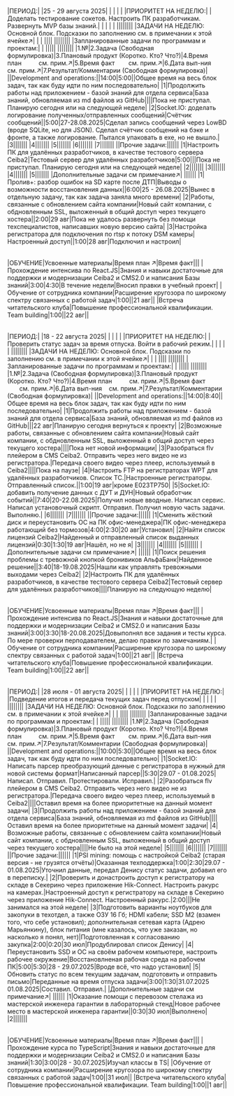 |   |   |   |   |   |   |   |
|---|---|---|---|---|---|---|
      
|ПЕРИОД:|   |25 - 29 августа 2025|   |   |   |   |
|ПРИОРИТЕТ НА НЕДЕЛЮ:|   |Доделать тестирование сокетов. Настроить ПК разработчикам. Развернуть MVP базы знаний.|   |   |   |   |
||||||||
|ЗАДАЧИ НА НЕДЕЛЮ: Основной блок. Подсказки по заполнению см. в примечании к этой ячейке↗|   |   |   ||||
||||||||
|Запланированные задачи по программам и проектам:|   |   |||||
||||||||
|1.№|2.Задача (Свободная формулировка)|3.Плановый продукт (Коротко. Кто? Что?)|4.Время план          см. прим.↗|5.Время факт        см. прим.↗|6.Дата вып-ния    см. прим.↗|7.Результат/Комментарии (Свободная формулировка)|
||Development and operations:||14:00|5:00||Общее время на весь блок задач, так как буду идти по ним последовательно|
|1|Продолжить работы над приложением - базой знаний для отдела сервиса|База знаний, обновляемая из md файлов из GitHub||||Пока не приступал. Планирую сегодня или на следующей неделе|
|2|Socket.IO: доделать логирование полученных/отправленных сообщений|Счётчик сообщений||5:00|27-28.08.2025|Сделал запись сообщений через LowBD (вроде SQLite, но для JSON). Сделал счётчик сообщений на бэке и фронте, а также логирование. Пытался упаковать в exe, но не вышло.|
|3|||||||
|4|||||||
|5|||||||
|6|||||||
|7|||||||
||Прочие задачи:||||||
|1|Настроить ПК для удалённых разработчиков, в качестве тестового сервера Ceiba2|Тестовый сервер для удалённых разработчиков|5:00|||Пока не приступал. Планирую сегодня или на следующей неделе|
|2|||||||
|3|||||||
|4|||||||
|5|||||||
|Дополнительные задачи см примечание↗|   ||||||
|1|Пролив+: разбор ошибок на SD карте после ДТП|Выводы о возможности восстановления данных||6:00|25 - 26.08.2025|Вынес в отдельную задачу, так как задача заняла много времени|
|2|Работы, связанные с обновлением сайта компании|Новый сайт компании, с обдновленным SSL, выложенный в общий доступ через текущего хостера||2:00|29 авг|Пока не удалось развернуть без помощи техспециалистов, написавших новую версию сайта|
|3|Настройка регистратора для подключения по rtsp к потоку DSM камеры|Настроенный доступ||1:00|28 авг|Подключил и настроил|

|   |   |   |   |   |   |
|---|---|---|---|---|---|
     
|ОБУЧЕНИЕ|Усвоенные материалы|Время план ↗|Время факт|||
|Прохождение интенсива по React.JS|Знания и навыки достаточные для поддержки и модернизации Ceiba2 и CMS2.0 и написания Базы знаний|3:00|4:30|В течение недели|Вносил правки в учебный проект|
|Обучение от сотрудника компании|Расширение кругозора по широкому спектру связанных с работой задач|1:00||21 авг||
|Встреча читательского клуба|Повышение профессиональной квалификации. Team building|1:00||22 авг||


|   |   |   |   |   |   |   |
|---|---|---|---|---|---|---|
      
|ПЕРИОД:|   |18 - 22 августа 2025|   |   |   |   |
|ПРИОРИТЕТ НА НЕДЕЛЮ:|   |Проверить статус задач за время отпуска. Войти в рабочий режим.|   |   |   |   |
||||||||
|ЗАДАЧИ НА НЕДЕЛЮ: Основной блок. Подсказки по заполнению см. в примечании к этой ячейке↗|   |   |   ||||
||||||||
|Запланированные задачи по программам и проектам:|   |   |||||
||||||||
|1.№|2.Задача (Свободная формулировка)|3.Плановый продукт (Коротко. Кто? Что?)|4.Время план          см. прим.↗|5.Время факт        см. прим.↗|6.Дата вып-ния    см. прим.↗|7.Результат/Комментарии (Свободная формулировка)|
||Development and operations:||14:00|8:40||Общее время на весь блок задач, так как буду идти по ним последовательно|
|1|Продолжить работы над приложением - базой знаний для отдела сервиса|База знаний, обновляемая из md файлов из GitHub|||22 авг|Планирую сегодня вернуться к проекту|
|2|Возможные работы, связанные с обновлением сайта компании|Новый сайт компании, с обдновленным SSL, выложенный в общий доступ через текущего хостера||||Пока нет новой информации|
|3|Разобраться flv плейером в CMS Ceiba2. Отправить через него видео не из регистратора.|Передача своего видео через плеер, используемый в Ceiba2||||Пока на паузе|
|4|Настроить FTP на регистраторах WPT для удалённых разработчиков. Список ТС.|Настроенные регистраторы. Отправленный список.||1:00|19 авг|кроме Е023ТР750|
|5|Socket.IO: добавить получение данных с ДУТ и ДУН|Новый обработчик событий||7:40|20-22.08.2025|Получил новые вводные. Написал сервис. Написал установочный скрипт. Отправил. Получил новую часть задачи. Выполняю.|
|6|||||||
|7|||||||
||Прочие задачи:||||||
|1|Сменить жёсткий диск и переустановить ОС на ПК офис-менеджера|ПК офис-менеджера работающий без тормозов|4:00|2:30|20 авг|Установил|
|2|Найти список лицензий Ceiba2|Найденный и отправленный список выданных лицензий|0:30|1:30|19 авг|Нашёл, но не я|
|3|||||||
|4|||||||
|5|||||||
|Дополнительные задачи см примечание↗|   ||||||
|1|Поиск решения проблемы с тревожной кнопкой бронивиков АльфаБанк|Найденное решение||3:40|18-19.08.2025|Нашли как управлять тревожными выходами через Ceiba2|
|2|Настроить ПК для удалённых разработчиков, в качестве тестового сервера Ceiba2|Тестовый сервер для удалённых разработчиков||||Планирую на следующую неделю|

|   |   |   |   |   |   |
|---|---|---|---|---|---|
     
|ОБУЧЕНИЕ|Усвоенные материалы|Время план ↗|Время факт|||
|Прохождение интенсива по React.JS|Знания и навыки достаточные для поддержки и модернизации Ceiba2 и CMS2.0 и написания Базы знаний|3:00|3:30|18-20.08.2025|Довыполнял все задания и тесты курса. По мере проверки перподавателем, делаю правки по замечаниям.|
|Обучение от сотрудника компании|Расширение кругозора по широкому спектру связанных с работой задач|1:00||21 авг||
|Встреча читательского клуба|Повышение профессиональной квалификации. Team building|1:00||22 авг||


|   |   |   |   |   |   |   |
|---|---|---|---|---|---|---|
      
|ПЕРИОД:|   |28 июля - 01 августа 2025|   |   |   |   |
|ПРИОРИТЕТ НА НЕДЕЛЮ:|   |Подведение итогов и передача текущих задач перед отпуском|   |   |   |   |
||||||||
|ЗАДАЧИ НА НЕДЕЛЮ: Основной блок. Подсказки по заполнению см. в примечании к этой ячейке↗|   |   |   ||||
||||||||
|Запланированные задачи по программам и проектам:|   |   |||||
||||||||
|1.№|2.Задача (Свободная формулировка)|3.Плановый продукт (Коротко. Кто? Что?)|4.Время план          см. прим.↗|5.Время факт        см. прим.↗|6.Дата вып-ния    см. прим.↗|7.Результат/Комментарии (Свободная формулировка)|
||Development and operations:||10:00|5:30||Общее время на весь блок задач, так как буду идти по ним последовательно|
|1|Socket.IO: Написать парсер преобразующий данные с регистратора в нужный для новой системы формат|Написанный парсер||5:30|29.07 - 01.08.2025|Написал. Отправил. Протестировали. Исправил.|
|2|Разобраться flv плейером в CMS Ceiba2. Отправить через него видео не из регистратора.|Передача своего видео через плеер, используемый в Ceiba2||||Оставил время на более приоритетные на данный момент задачи|
|3|Продолжить работы над приложением - базой знаний для отдела сервиса|База знаний, обновляемая из md файлов из GitHub||||Оставил время на более приоритетные на данный момент задачи|
|4|Возможные работы, связанные с обновлением сайта компании|Новый сайт компании, с обдновленным SSL, выложенный в общий доступ через текущего хостера||||Не было на этой неделе|
|5|||||||
|6|||||||
|7|||||||
||Прочие задачи:||||||
|1|PSI mining: помощь с настройкой Ceiba2 (старая версия - не грузятся отчёты)|Оказанная техподдержка|1:00|2:30|29.07 - 01.08.2025|Уточнил данные, передал Денису статус задачи, добавил его в переписку.|
|2|Проверить и донастроить доступ к регистратору на складе в Секерино через приложение Hik-Connect. Настроить ракурс на камерах.|Настроенный доступ к регистратору на складе в Секерино через приложение Hik-Connect. Настроенный ракурс.|2:00|||Не занимался на этой неделе|
|3|Подготовить варианты ноутбуков для закопуки в техотдел, а также ОЗУ 16 Гб; HDMI кабели; SSD M2 (взамен того, что себе установил); дополнительная сетевая карта (Адрею Марьянкину), блок питания (мне казалось, что уже заказан, но насколько я понял, нет)|Подготовленная к согласованию закупка|2:00|0:20|30 июл|Продублировал список Денису|
|4|Переустановить SSD и ОС на своём рабочем компьютере, настроить рабочее окружение|Восстановлненая рабочая среда на рабочем ПК|5:00|5:30|28 - 29.07.2025|Вроде всё, что надо установил|
|5|Обновить статус по всем текущим задачам, подготовить и отправить письмо|Переданные на время отпуска задачи|3:00|1:30|31.07.2025 01.08.2025|Составил. Отправил.|
|Дополнительные задачи см примечание↗|   ||||||
|1|Оказание помощи с перевозом стелажа из мастерской инженера гарантии в лабораторный стенд|Новое рабочее место в мастерской инженера гарантии||0:30|30 июл|Выполнено|
|2|||||||

|   |   |   |   |   |   |
|---|---|---|---|---|---|
     
|ОБУЧЕНИЕ|Усвоенные материалы|Время план ↗|Время факт|||
|Прохождение курса по TypeScript|Знания и навыки достаточные для поддержки и модернизации Ceiba2 и CMS2.0 и написания Базы знаний|1:30|3:00|28 - 30.07.2025|Изучал классы в TS|
|Обучение от сотрудника компании|Расширение кругозора по широкому спектру связанных с работой задач|1:00||31 июл||
|Встреча читательского клуба|Повышение профессиональной квалификации. Team building|1:00||1 авг||